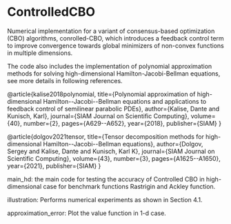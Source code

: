 # ControlledCBO
Numerical implementation for a variant of consensus-based optimization (CBO) algorithms, conrolled-CBO, which introduces a feedback control term to improve convergence towards global minimizers of non-convex functions in multiple dimensions.

The code also includes the implementation of polynomial approximation methods for solving high-dimensional Hamilton-Jacobi-Bellman equations, see more details in following references.

@article{kalise2018polynomial,
  title={Polynomial approximation of high-dimensional Hamilton--Jacobi--Bellman equations and applications to feedback control of semilinear parabolic PDEs},
  author={Kalise, Dante and Kunisch, Karl},
  journal={SIAM Journal on Scientific Computing},
  volume={40},
  number={2},
  pages={A629--A652},
  year={2018},
  publisher={SIAM}
}

@article{dolgov2021tensor,
  title={Tensor decomposition methods for high-dimensional Hamilton--Jacobi--Bellman equations},
  author={Dolgov, Sergey and Kalise, Dante and Kunisch, Karl K},
  journal={SIAM Journal on Scientific Computing},
  volume={43},
  number={3},
  pages={A1625--A1650},
  year={2021},
  publisher={SIAM}
}


main_hd: the main code for testing the accuracy of Controlled CBO in high-dimensional case for benchmark functions Rastrigin and Ackley function.

illustration: Performs numerical experiments as shown in Section 4.1.

approximation_error: Plot the value function in 1-d case.
